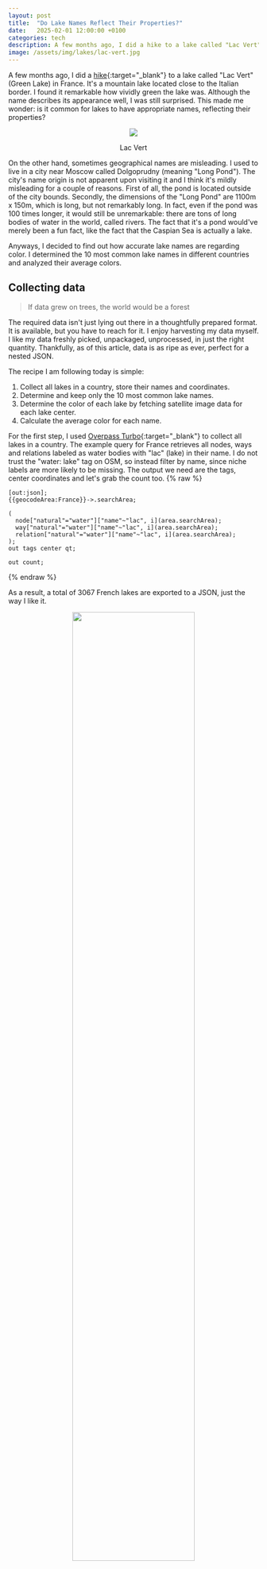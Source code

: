 ```yaml
---
layout: post
title:  "Do Lake Names Reflect Their Properties?"
date:   2025-02-01 12:00:00 +0100
categories: tech
description: A few months ago, I did a hike to a lake called "Lac Vert" (Green Lake) in France. Although the name describes its appearance well, I was still surprised.
image: /assets/img/lakes/lac-vert.jpg
---
```


<style>
    .color-block {
        width: 100%;
        min-width: 32px;
        height: 32px;
        display: block;
        text-align: center;
        line-height: 32px;
        margin: 0 auto;
    }

    td {
        padding: 6px 12px !important;
    }
</style>

A few months ago, I did a [hike](/travel/2024/lac-vert){:target="_blank"} to a lake called "Lac Vert" (Green Lake) in France. It's a mountain lake located close to the Italian border. I found it remarkable how vividly green the lake was. Although the name describes its appearance well, I was still surprised. This made me wonder: is it common for lakes to have appropriate names, reflecting their properties?

<center>
    <img src="/assets/img/lakes/lac-vert.jpg" />
    <p class="image-label">Lac Vert</p>
</center>

On the other hand, sometimes geographical names are misleading. I used to live in a city near Moscow called Dolgoprudny (meaning "Long Pond"). The city's name origin is not apparent upon visiting it and I think it's mildly misleading for a couple of reasons. First of all, the pond is located outside of the city bounds. Secondly, the dimensions of the "Long Pond" are 1100m x 150m, which is long, but not remarkably long. In fact, even if the pond was 100 times longer, it would still be unremarkable: there are tons of long bodies of water in the world, called rivers. The fact that it's a pond would've merely been a fun fact, like the fact that the Caspian Sea is actually a lake.

Anyways, I decided to find out how accurate lake names are regarding color. I determined the 10 most common lake names in different countries and analyzed their average colors.

## Collecting data
> If data grew on trees, the world would be a forest

The required data isn't just lying out there in a thoughtfully prepared format. It is available, but you have to reach for it. I enjoy harvesting my data myself. I like my data freshly picked, unpackaged, unprocessed, in just the right quantity. Thankfully, as of this article, data is as ripe as ever, perfect for a nested JSON.

The recipe I am following today is simple:
1. Collect all lakes in a country, store their names and coordinates.
2. Determine and keep only the 10 most common lake names.
3. Determine the color of each lake by fetching satellite image data for each lake center.
4. Calculate the average color for each name.

For the first step, I used [Overpass Turbo](https://overpass-turbo.eu/){:target="_blank"} to collect all lakes in a country. The example query for France retrieves all nodes, ways and relations labeled as water bodies with "lac" (lake) in their name. I do not trust the "water: lake" tag on OSM, so instead filter by name, since niche labels are more likely to be missing. The output we need are the tags, center coordinates and let's grab the count too.
{% raw %}
```
[out:json];
{{geocodeArea:France}}->.searchArea;

(
  node["natural"="water"]["name"~"lac", i](area.searchArea);
  way["natural"="water"]["name"~"lac", i](area.searchArea);
  relation["natural"="water"]["name"~"lac", i](area.searchArea);
);
out tags center qt;

out count;
```
{% endraw %}

As a result, a total of 3067 French lakes are exported to a JSON, just the way I like it. 

<center>
    <img src="/assets/img/lakes/fr-lakes.png" style="width: 70%;" />
    <p class="image-label">Lakes of France</p>
</center>

For the next steps, I pull out my favourite and conviently appropriate tool, which is part of my everyday carry: TypeScript (I stopped using JS after a violent incident with a NaN). Determining the 10 most common lake names is straightforward, but what about the color? I decided to tackle it with the MapBox API, since it has a reasonable free tier. I fetched the satellite image tile for the zoomed-in region of each lake center and read a single pixel at the center of the tile, which should give us an idea of the lake's color. I'm not going to describe the [code](https://github.com/IvanLudvig/lake-colors){:target="_blank"} here, since all software developers become tired of seeing array manipulations even before starting their career while grinding leetcode, and they become tired of figuring out APIs and doing clumsy data transformations after. And everone else just doesn't care. Personally, I'm here for the lakes.

## Analysis

> At night all lakes are black

I determined the colors of all the 10 most common lake names, not only color-related ones. Thus, the expected column is accurate only for color-named lakes, being based on a naive interpretation of the name. For the rest, it provides a reference symbol to ease understanding.

#### France

| Name | Count | Expected | Average Color |
|:-------|:-----:|:-----:|:-----:|
| Noir (Black) | 41 | <span class="color-block" style="background-color: #000;"></span> | <span class="color-block" style="background-color: rgb(46,60,61);"></span> |
| Bleu (Blue) | 30 | <span class="color-block" style="background-color: rgb(100,150,200);"></span> | <span class="color-block" style="background-color: rgb(62,79,80);"></span> |
| Blanc (White) | 23 | <span class="color-block" style="background-color: #fff;"></span> | <span class="color-block" style="background-color: rgb(63,83,83);"></span> |
| Vert (Green) | 21 | <span class="color-block" style="background-color: rgb(50,150,50);"></span> | <span class="color-block" style="background-color: rgb(63,84,82);"></span> |
| Grand (Large) | 17 | <span style="font-size: 20px">LAC</span> | <span class="color-block" style="background-color: rgb(77,93,84);"></span> |
| Petit (Small) | 17 | <span style="font-size: 12px">lac</span> | <span class="color-block" style="background-color: rgb(61,77,76);"></span> |
| Rond (Round) | 12 | <span style="font-size: 20px">O</span> | <span class="color-block" style="background-color: rgb(49,61,64);"></span> |
| Grande Tempête (Great Storm) | 11 | <span>~~~</span> | <span class="color-block" style="background-color: rgb(94,105,112);"></span> |
| Long (Long) | 9 | <span>---------</span> | <span class="color-block" style="background-color: rgb(58,71,78);"></span> |
| Giaset | 9 | <span>?</span> | <span class="color-block" style="background-color: rgb(74,76,69);"></span> |

Four of the 10 most common lake names are related to a color. Black lakes are a little bit darker than other lakes. Blue, white and green lakes are not distinguishable from each other at all. All the lakes have a light-blue-greyish tint. 

#### Italy

| Name | Count | Expected | Average Color |
|:-------|:-----:|:-----:|:-----:|
| Nero (Black) | 42 | <span class="color-block" style="background-color: #000;"></span> | <span class="color-block" style="background-color: rgb(48,61,54);"></span> |
| Verde (Green) | 27 | <span class="color-block" style="background-color: rgb(50,150,50);"></span> | <span class="color-block" style="background-color: rgb(33,65,54);"></span> |
| Grande (Large) | 20 | <span style="font-size: 20px">LAGO</span> | <span class="color-block" style="background-color: rgb(34,51,41);"></span> |
| Lungo (Long) | 13 | <span>---------</span> | <span class="color-block" style="background-color: rgb(31,47,32);"></span> |
| Azzurro (Light Blue) | 12 | <span class="color-block" style="background-color: rgb(135,206,235);"></span> | <span class="color-block" style="background-color: rgb(84,113,93);"></span> |
| Scuro (Dark) | 10 | <span class="color-block" style="background-color: rgb(30,30,50);"></span> | <span class="color-block" style="background-color: rgb(39,57,48);"></span> |
| Bianco (White) | 9 | <span class="color-block" style="background-color: #fff;"></span> | <span class="color-block" style="background-color: rgb(82,112,91);"></span> |
| Dei Cigni (Of Swans) | 9 | <span style="font-family: serif">\_^ ^_</span> | <span class="color-block" style="background-color: rgb(17,44,38);"></span> |
| Gelato (Frozen) | 9 | <span>***</span> | <span class="color-block" style="background-color: rgb(37,49,49);"></span> |
| Piccolo (Small) | 8 | <span style="font-size: 12px">lago</span> | <span class="color-block" style="background-color: rgb(18,42,37);"></span> |

In Italy, we see five color-related names. Overall the lakes have a darker, greener and more contrasting colors. Black lakes are again the most common name by far. But this time, they are not darker than other lakes. The light blue and white lakes are noticeably lighter. A bit more common sense in Italy.

#### Russia

| Name | Count | Expected | Average Color |
|:-------|:-----:|:-----:|:-----:|
| Чёрное (Black) | 204 | <span class="color-block" style="background-color: rgb(0,0,0);"></span> | <span class="color-block" style="background-color: rgb(34,46,37);"></span> |
| Круглое (Round) | 187 | <span style="font-size: 20px">O</span> | <span class="color-block" style="background-color: rgb(38,49,40);"></span> |
| Долгое (Long) | 184 | <span>---------</span> | <span class="color-block" style="background-color: rgb(49,63,47);"></span> |
| Кривое (Curved) | 162 | <span>~</span> | <span class="color-block" style="background-color: rgb(51,66,45);"></span> |
| Белое (White) | 138 | <span class="color-block" style="background-color: #fff;"></span> | <span class="color-block" style="background-color: rgb(42,54,45);"></span> |
| Глубокое (Deep) | 112 | <span>\|...\|</span> | <span class="color-block" style="background-color: rgb(41,55,44);"></span> |
| Щучье (Pike) | 104 | <span>><></span> | <span class="color-block" style="background-color: rgb(34,46,40);"></span> |
| Глухое (Silent) | 90 | <span>...</span> | <span class="color-block" style="background-color: rgb(38,48,43);"></span> |
| Светлое (Light) | 88 | <span class="color-block" style="background-color: rgb(220,240,255);"></span> | <span class="color-block" style="background-color: rgb(41,53,45);"></span> |
| Большое (Large) | 88 | <span style="font-size: 20px">ОЗЕРО</span> | <span class="color-block" style="background-color: rgb(38,51,39);"></span> |

Again, the most common lake name is black. Average colors are remarkably consistent, all being dark green, noticeably darker than in France and Italy. This time, shape descriptions are more common, perhaps since every lake is the same color? Also, there are more than a hundred lakes swarming with fish: Pike! Food for thought.

#### Belarus

| Name | Count | Expected | Average Color |
|:-------|:-----:|:-----:|:-----:|
| Белае (White) | 48 | <span class="color-block" style="background-color: #fff;"></span> | <span class="color-block" style="background-color: rgb(26,42,30);"></span> |
| Чорнае (Black) | 43 | <span class="color-block" style="background-color: rgb(0,0,0);"></span> | <span class="color-block" style="background-color: rgb(25,37,31);"></span> |
| Святое (Holy) | 34 | <span>†</span> | <span class="color-block" style="background-color: rgb(39,53,46);"></span> |
| Доўгае (Long) | 34 | <span>---------</span> | <span class="color-block" style="background-color: rgb(30,45,34);"></span> |
| Глыбокае (Deep) | 18 | <span>\|...\|</span> | <span class="color-block" style="background-color: rgb(26,37,31);"></span> |
| Круглае (Round) | 17 | <span style="font-size: 20px">O</span> | <span class="color-block" style="background-color: rgb(28,39,31);"></span> |
| Глухое (Silent) | 14 | <span>...</span> | <span class="color-block" style="background-color: rgb(32,46,34);"></span> |
| Вялікае (Large) | 12 | <span style="font-size: 20px">ВОЗЕРА</span> | <span class="color-block" style="background-color: rgb(59,74,53);"></span> |
| Крывое (Curved) | 12 | <span>~</span> | <span class="color-block" style="background-color: rgb(43,57,44);"></span> |
| Бяздоннае (Bottomless) | 8 | <span>∞</span> | <span class="color-block" style="background-color: rgb(49,64,52);"></span> |

Unexpected: among the 10 most common lake names, only two refer to color, white and black. For the first time, white lakes are more common than black ones, but they are not even lighter. We can speculate that Belarusians have a tendency to call things "white", including their country, which means "White Rus". Although, in reality it's the opposite: Belarusian lakes are actually on average even darker than in Russia. The third most common name is "Holy", which came to my mind when I thought about the most common lake name in my country. Eight lakes are apparently bottomless. I'm not willing to verify this fact.

## Conclusion
> Let's gather around the Round Lake and talk

Lake names are not very accurate regarding color. 

Okay, I know you want to know it. Here is the color of the mentioned Lac Vert, extracted using my genius method of using the color of a single pixel from the satellite image. 
<div class="color-block" style="background-color: rgb(43,77,78); margin-bottom: 16px;">
</div>

Maybe single pixels are not very accurate too.

Pointless, really? Are you disappointed?
